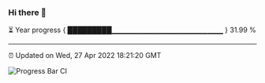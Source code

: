 ### Hi there 👋

⏳ Year progress { █████████▁▁▁▁▁▁▁▁▁▁▁▁▁▁▁▁▁▁▁▁▁ } 31.99 %

---

⏰ Updated on Wed, 27 Apr 2022 18:21:20 GMT

![Progress Bar CI](https://github.com/liununu/liununu/workflows/Progress%20Bar%20CI/badge.svg)
